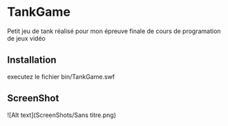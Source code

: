 TankGame
========
Petit jeu de tank réalisé pour mon épreuve finale de cours de programation de jeux vidéo

Installation
-------------
executez le fichier bin/TankGame.swf

ScreenShot
-------------

![Alt text](ScreenShots/Sans titre.png)
